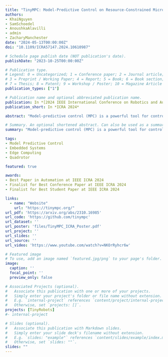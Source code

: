 ```yaml
---
title: "TinyMPC: Model-Predictive Control on Resource-Constrained Microcontrollers"
authors:
- KhaiNguyen
- SamSchoedel
- AnoushkaAlavilli
- admin
- ZacharyManchester
date: "2024-05-13T00:00:00Z"
doi: "10.1109/ICRA57147.2024.10610987"

# Schedule page publish date (NOT publication's date).
publishDate: "2023-10-25T00:00:00Z"

# Publication type.
# Legend: 0 = Uncategorized; 1 = Conference paper; 2 = Journal article;
# 3 = Preprint / Working Paper; 4 = Report; 5 = Book; 6 = Book section;
# 7 = Thesis; 8 = Patent; 9 = Workshop / Poster; 10 = Magazine Article
publication_types: ["1"]

# Publication name and optional abbreviated publication name.
publication: In *[2024 IEEE International Conference on Robotics and Automation (ICRA)](http://ieee-icra.org/)*
publication_short: In *ICRA 2024*

abstract: "Model-predictive control (MPC) is a powerful tool for controlling highly dynamic robotic systems subject to complex constraints. However, MPC is computationally demanding, and is often impractical to implement on small, resource-constrained robotic platforms. We present TinyMPC, a high-speed MPC solver with a low memory footprint targeting the microcontrollers common on small robots. Our approach is based on the alternating direction method of multipliers (ADMM) and leverages the structure of the MPC problem for efficiency. We demonstrate TinyMPC both by benchmarking against the state-of-the-art solver OSQP, achieving nearly an order of magnitude speed increase, as well as through hardware experiments on a 27 g quadrotor, demonstrating high-speed trajectory tracking and dynamic obstacle avoidance."

# Summary. An optional shortened abstract. Can also be used as a summary for an extended abstract or poster etc.
summary: "Model-predictive control (MPC) is a powerful tool for controlling highly dynamic robotic systems subject to complex constraints. However, MPC is computationally demanding, and is often impractical to implement on small, resource-constrained robotic platforms. We present TinyMPC, a high-speed MPC solver with a low memory footprint targeting the microcontrollers common on small robots. Our approach is based on the alternating direction method of multipliers (ADMM) and leverages the structure of the MPC problem for efficiency. We demonstrate TinyMPC both by benchmarking against the state-of-the-art solver OSQP, achieving nearly an order of magnitude speed increase, as well as through hardware experiments on a 27 g quadrotor, demonstrating high-speed trajectory tracking and dynamic obstacle avoidance."

tags:
- Model Predictive Control
- Embedded Systems
- Edge Computing
- Quadrotor

featured: true

awards:
- Best Paper in Automation at IEEE ICRA 2024
- Finalist for Best Conference Paper at IEEE ICRA 2024
- Finalist for Best Student Paper at IEEE ICRA 2024

links:
  - name: "Website"
    url: "https://tinympc.org/"
url_pdf: 'https://arxiv.org/abs/2310.16985'
url_code: 'https://github.com/tinympc'
url_dataset: ''
url_poster: 'files/TinyMPC_ICRA_Poster.pdf'
url_project: ''
url_slides: ''
url_source: ''
url_video: 'https://www.youtube.com/watch?v=NKOrRyhcr6w'

# Featured image
# To use, add an image named `featured.jpg/png` to your page's folder. 
image:
  caption: ''
  focal_point: ''
  preview_only: false

# Associated Projects (optional).
#   Associate this publication with one or more of your projects.
#   Simply enter your project's folder or file name without extension.
#   E.g. `internal-project` references `content/project/internal-project/index.md`.
#   Otherwise, set `projects: []`.
projects: [TinyRobots]
#- internal-project

# Slides (optional).
#   Associate this publication with Markdown slides.
#   Simply enter your slide deck's filename without extension.
#   E.g. `slides: "example"` references `content/slides/example/index.md`.
#   Otherwise, set `slides: ""`.
slides: ""
---
```


<!-- {{% alert note %}}
Click the *Cite* button above to demo the feature to enable visitors to import publication metadata into their reference management software.
{{% /alert %}}

{{% alert note %}}
Click the *Slides* button above to demo Academic's Markdown slides feature.
{{% /alert %}} -->

<!-- Supplementary notes can be added here, including [code and math](https://sourcethemes.com/academic/docs/writing-markdown-latex/). -->

